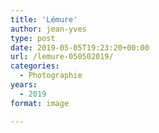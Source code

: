 ```yaml
---
title: 'Lémure'
author: jean-yves
type: post
date: 2019-05-05T19:23:20+00:00
url: /lemure-050502019/
categories:
  - Photographie
years:
  - 2019
format: image

---
```

